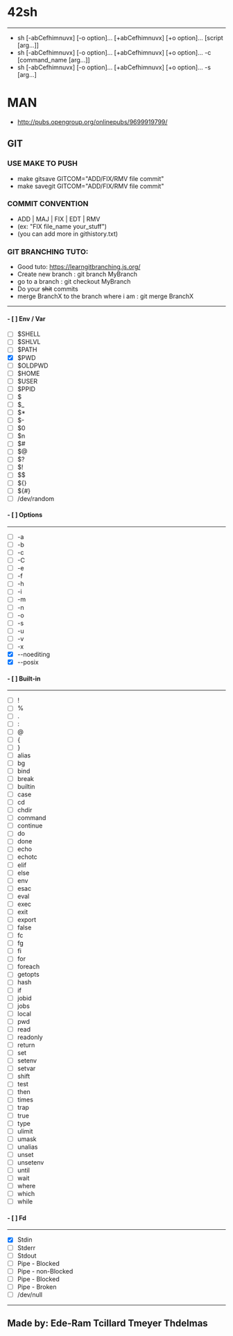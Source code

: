 # 42sh
___

- sh  [-abCefhimnuvx]  [-o option]...  [+abCefhimnuvx]  [+o option]...  [script [arg...]]
- sh  [-abCefhimnuvx]  [-o option]...  [+abCefhimnuvx]  [+o option]...  -c [command_name [arg...]]
- sh  [-abCefhimnuvx]  [-o option]...  [+abCefhimnuvx]  [+o option]...  -s [arg...]

# MAN
- http://pubs.opengroup.org/onlinepubs/9699919799/

## GIT
### USE MAKE TO PUSH
- make gitsave GITCOM="ADD/FIX/RMV file commit"
- make savegit GITCOM="ADD/FIX/RMV file commit"
### COMMIT CONVENTION
- ADD | MAJ | FIX | EDT | RMV
- (ex: "FIX file_name your_stuff")
- (you can add more in githistory.txt)
### **GIT BRANCHING TUTO:**
- Good tuto: https://learngitbranching.js.org/
- Create new branch						:	git branch MyBranch
- go to a branch							:	git checkout MyBranch
- Do your ~~shit~~ commits
- merge BranchX to the branch where i am	:	git merge BranchX

___
#### - [ ] Env / Var 
- [ ] $SHELL 
- [ ] $SHLVL 
- [ ] $PATH 
- [x] $PWD 
- [ ] $OLDPWD
- [ ] $HOME
- [ ] $USER
- [ ] $PPID
- [ ] $
- [ ] $_
- [ ] $*
- [ ] $-
- [ ] $0
- [ ] $n
- [ ] $# 
- [ ] $@
- [ ] $? 
- [ ] $!
- [ ] $$
- [ ] ${}
- [ ] ${#}
- [ ] /dev/random

#### - [ ] Options
___
- [ ] -a
- [ ] -b
- [ ] -c
- [ ] -C
- [ ] -e
- [ ] -f
- [ ] -h
- [ ] -i
- [ ] -m
- [ ] -n
- [ ] -o
- [ ] -s
- [ ] -u
- [ ] -v
- [ ] -x
- [x] --noediting 
- [x] --posix 

#### - [ ] Built-in
___
- [ ] !
- [ ] %
- [ ] .
- [ ] :
- [ ] @
- [ ] {
- [ ] }
- [ ] alias
- [ ] bg
- [ ] bind
- [ ] break
- [ ] builtin
- [ ] case
- [ ] cd
- [ ] chdir
- [ ] command
- [ ] continue
- [ ] do
- [ ] done
- [ ] echo
- [ ] echotc
- [ ] elif
- [ ] else
- [ ] env
- [ ] esac
- [ ] eval
- [ ] exec
- [ ] exit
- [ ] export
- [ ] false
- [ ] fc
- [ ] fg
- [ ] fi
- [ ] for
- [ ] foreach
- [ ] getopts
- [ ] hash
- [ ] if
- [ ] jobid
- [ ] jobs
- [ ] local
- [ ] pwd
- [ ] read
- [ ] readonly
- [ ] return
- [ ] set
- [ ] setenv
- [ ] setvar
- [ ] shift
- [ ] test
- [ ] then
- [ ] times
- [ ] trap
- [ ] true
- [ ] type
- [ ] ulimit
- [ ] umask
- [ ] unalias
- [ ] unset
- [ ] unsetenv
- [ ] until
- [ ] wait
- [ ] where
- [ ] which
- [ ] while

#### - [ ] Fd
___
- [x] Stdin
- [ ] Stderr
- [ ] Stdout
- [ ] Pipe - Blocked
- [ ] Pipe - non-Blocked
- [ ] Pipe - Blocked
- [ ] Pipe - Broken
- [ ] /dev/null
---
Made by: Ede-Ram Tcillard Tmeyer Thdelmas
---
